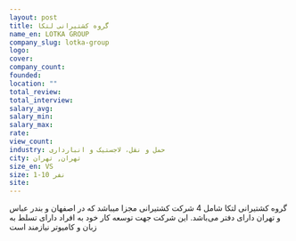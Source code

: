 ```yaml
---
layout: post
title: گروه کشتیرانی لتکا
name_en: LOTKA GROUP
company_slug: lotka-group
logo: 
cover: 
company_count:
founded:
location: ""
total_review: 
total_interview: 
salary_avg: 
salary_min: 
salary_max: 
rate: 
view_count: 
industry: حمل و نقل، لاجستیک و انبارداری
city: تهران, تهران
size_en: VS
size: 1-10 نفر
site: 
---
```


گروه کشتیرانی لتکا شامل 4 شرکت کشتیرانی مجزا میباشد که در اصفهان و بندر عباس و تهران دارای دفتر می‌باشد.  این شرکت جهت توسعه کار خود به افراد دارای تسلط به زبان و کامیوتر نیازمند است
